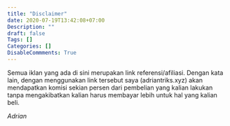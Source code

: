 ```yaml
---
title: "Disclaimer"
date: 2020-07-19T13:42:08+07:00
Description: ""
draft: false
Tags: []
Categories: []
DisableCommments: True
---
```

Semua iklan yang ada di sini merupakan link referensi/afiliasi. Dengan kata lain, dengan menggunakan link tersebut saya (adriantriks.xyz) akan mendapatkan komisi sekian persen dari pembelian yang kalian lakukan tanpa mengakibatkan kalian harus membayar lebih untuk hal yang kalian beli.

*Adrian*
